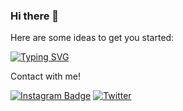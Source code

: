 ### Hi there 👋



Here are some ideas to get you started:

[![Typing SVG](https://readme-typing-svg.demolab.com/?lines=Hello+Everyone!+I'm+Oguz+;I'm+Software+Developer)](https://git.io/typing-svg)

Contact with me!

[![Instagram Badge](https://img.shields.io/badge/-Instagram-C13584?style=flat-quare&labelColor=C13584&logo=instagram&logoColor=white&link=link)](link) 
[![Twitter](https://badgen.net/badge/icon/twitter?icon=twitter&label)](https://twitter.com/yenidenogi)
